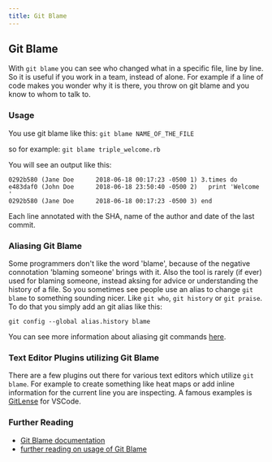 ```yaml
---
title: Git Blame
---
```

## Git Blame

With `git blame` you can see who changed what in a specific file, line by line. So it is useful if you work in a team, instead of alone. For example if a line of code makes you wonder why it is there, you throw on git blame and you know to whom to talk to.

### Usage

You use git blame like this: `git blame NAME_OF_THE_FILE`

so for example: `git blame triple_welcome.rb`

You will see an output like this:

```shell
0292b580 (Jane Doe      2018-06-18 00:17:23 -0500 1) 3.times do
e483daf0 (John Doe      2018-06-18 23:50:40 -0500 2)   print 'Welcome '
0292b580 (Jane Doe      2018-06-18 00:17:23 -0500 3) end
```

Each line annotated with the SHA, name of the author and date of the last commit.

### Aliasing Git Blame

Some programmers don't like the word 'blame', because of the negative connotation 'blaming someone' brings with it. Also the tool is rarely (if ever) used for blaming someone, instead aksing for advice or understanding the history of a file. So you sometimes see people use an alias to change `git blame` to something sounding nicer. Like `git who`, `git history` or `git praise`. To do that you simply add an git alias like this:

`git config --global alias.history blame`

You can see more information about aliasing git commands [here](../git-alias/index.md).

### Text Editor Plugins utilizing Git Blame

There are a few plugins out there for various text editors which utilize `git blame`. For example to create something like heat maps or add inline information for the current line you are inspecting. A famous examples is [GitLense](https://gitlens.amod.io/) for VSCode.

### Further Reading

- [Git Blame documentation](https://git-scm.com/docs/git-blame)
- [further reading on usage of Git Blame](https://corgibytes.com/blog/2016/10/18/git-blame/)
